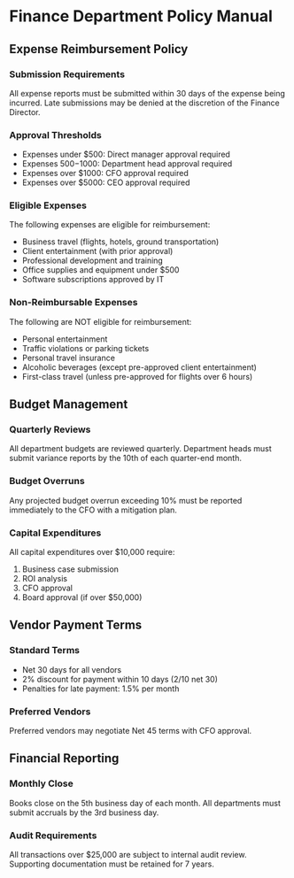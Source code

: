 # Finance Department Policy Manual

## Expense Reimbursement Policy

### Submission Requirements

All expense reports must be submitted within 30 days of the expense being incurred. Late submissions may be denied at the discretion of the Finance Director.

### Approval Thresholds

- Expenses under $500: Direct manager approval required
- Expenses $500-$1000: Department head approval required
- Expenses over $1000: CFO approval required
- Expenses over $5000: CEO approval required

### Eligible Expenses

The following expenses are eligible for reimbursement:

- Business travel (flights, hotels, ground transportation)
- Client entertainment (with prior approval)
- Professional development and training
- Office supplies and equipment under $500
- Software subscriptions approved by IT

### Non-Reimbursable Expenses

The following are NOT eligible for reimbursement:

- Personal entertainment
- Traffic violations or parking tickets
- Personal travel insurance
- Alcoholic beverages (except pre-approved client entertainment)
- First-class travel (unless pre-approved for flights over 6 hours)

## Budget Management

### Quarterly Reviews

All department budgets are reviewed quarterly. Department heads must submit variance reports by the 10th of each quarter-end month.

### Budget Overruns

Any projected budget overrun exceeding 10% must be reported immediately to the CFO with a mitigation plan.

### Capital Expenditures

All capital expenditures over $10,000 require:

1. Business case submission
2. ROI analysis
3. CFO approval
4. Board approval (if over $50,000)

## Vendor Payment Terms

### Standard Terms

- Net 30 days for all vendors
- 2% discount for payment within 10 days (2/10 net 30)
- Penalties for late payment: 1.5% per month

### Preferred Vendors

Preferred vendors may negotiate Net 45 terms with CFO approval.

## Financial Reporting

### Monthly Close

Books close on the 5th business day of each month. All departments must submit accruals by the 3rd business day.

### Audit Requirements

All transactions over $25,000 are subject to internal audit review. Supporting documentation must be retained for 7 years.
